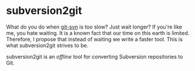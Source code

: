 # subversion2git

What do you do when [git-svn](https://git-scm.com/docs/git-svn) is too slow?  Just wait longer? If you're like me, you hate waiting.  It is a known fact that our time on this earth is limited.  Therefore, I propose that instead of waiting we write a faster tool.  This is what subversion2git strives to be.

subversion2git is an _offline_ tool for converting Subversion repositories to Git.
